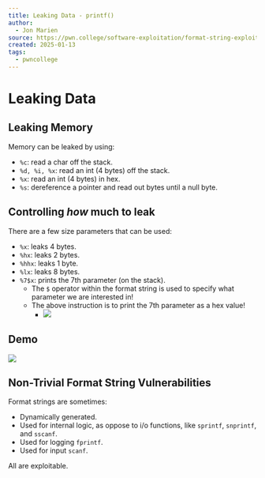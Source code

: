 ```yaml
---
title: Leaking Data - printf()
author:
  - Jon Marien
source: https://pwn.college/software-exploitation/format-string-exploits/
created: 2025-01-13
tags:
  - pwncollege
---
```

# Leaking Data

## Leaking Memory
Memory can be leaked by using:
- `%c`: read a char off the stack.
- `%d, %i, %x`: read an int (4 bytes) off the stack.
- `%x`: read an int (4 bytes) in hex.
- `%s`: dereference a pointer and read out bytes until a null byte.

## Controlling *how* much to leak
There are a few size parameters that can be used:
- `%x`: leaks 4 bytes.
- `%hx`: leaks 2 bytes.
- `%hhx`: leaks 1 byte.
- `%lx`: leaks 8 bytes.
- `%7$x`: prints the 7th parameter (on the stack).
	- The `$` operator within the format string is used to specify what parameter we are interested in!
	- The above instruction is to print the 7th parameter as a hex value!
		- ![](my_secret_value.png)

## Demo
![](format_string_demo_1.png)


## Non-Trivial Format String Vulnerabilities
Format strings are sometimes:
- Dynamically generated.
- Used for internal logic, as oppose to i/o functions, like `sprintf`, `snprintf`, and `sscanf`.
- Used for logging `fprintf`.
- Used for input `scanf`.

All are exploitable.


